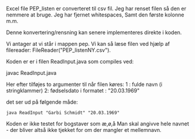 Excel file PEP_listen er converteret til csv fil. Jeg har renset filen så den er nemmere at bruge. Jeg har fjernet whitespaces, Samt den første kolonne m.m.

Denne konvertering/rensning kan senere implementeres direkte i koden. 

Vi antager at vi står i mappen pep. Vi kan så læse filen ved hjælp af filereader: FileReader("PEP_listenNY.csv").

Koden er er i filen ReadInput.java som compiles ved: 

javac ReadInput.java


Her efter tilføjes to argumenter til når filen køres:
    1 : fulde navn (i stringklammer)
    2: fødselsdato i formatet : "20.03.1969"

det ser ud på følgende måde:
    
    java ReadInput "Garbi Schmidt" "20.03.1969"


Koden er ikke testet for bogstaver som æ,ø,å
Man skal angivve hele navnet - der bliver altså ikke tjekket for om der mangler et mellemnavn.
